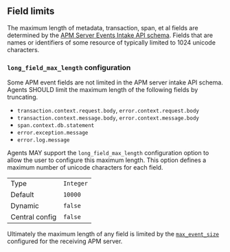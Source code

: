 ## Field limits

The maximum length of metadata, transaction, span, et al fields are determined
by the [APM Server Events Intake API schema](https://www.elastic.co/guide/en/apm/server/current/events-api.html).
Fields that are names or identifiers of some resource of typically limited to
1024 unicode characters.

### `long_field_max_length` configuration

Some APM event fields are not limited in the APM server intake API schema.
Agents SHOULD limit the maximum length of the following fields by truncating.

- `transaction.context.request.body`, `error.context.request.body`
- `transaction.context.message.body`, `error.context.message.body`
- `span.context.db.statement`
- `error.exception.message`
- `error.log.message`

Agents MAY support the `long_field_max_length` configuration option to allow
the user to configure this maximum length. This option defines a maximum number
of unicode characters for each field.

|                |           |
|----------------|-----------|
| Type           | `Integer` |
| Default        | `10000` |
| Dynamic        | `false` |
| Central config | `false` |

Ultimately the maximum length of any field is limited by the [`max_event_size`](https://www.elastic.co/guide/en/apm/server/current/configuration-process.html#max_event_size)
configured for the receiving APM server.
